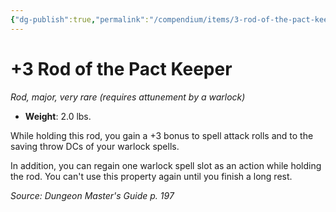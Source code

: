 ```yaml
---
{"dg-publish":true,"permalink":"/compendium/items/3-rod-of-the-pact-keeper/","tags":["compendium/src/5e/dmg","item/attunement/required","item/rarity/very-rare","item/tier/major","item/wondrous/rod"]}
---
```


# +3 Rod of the Pact Keeper
*Rod, major, very rare (requires attunement by a warlock)*  

- **Weight**: 2.0 lbs.

While holding this rod, you gain a +3 bonus to spell attack rolls and to the saving throw DCs of your warlock spells.

In addition, you can regain one warlock spell slot as an action while holding the rod. You can't use this property again until you finish a long rest.

*Source: Dungeon Master's Guide p. 197*